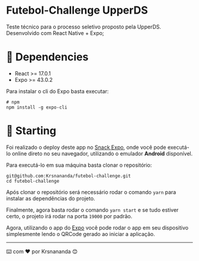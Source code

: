 # Futebol-Challenge UpperDS

Teste técnico para o processo seletivo proposto pela UpperDS. Desenvolvido com React Native + Expo;

# 📜 Dependencies

- React >= 17.0.1
- Expo >= 43.0.2

Para instalar o cli do Expo basta executar:

```
# npm
npm install -g expo-cli
```

# 🚀 Starting

Foi realizado o deploy deste app no [Snack Expo](https://snack.expo.dev/@krsnananda/github.com-krsnananda-futebol-challenge), onde você pode executá-lo online direto no seu
navegador, utilizando o emulador **Android** disponível.

Para executá-lo em sua máquina basta clonar o repositório:

```
git@github.com:Krsnananda/futebol-challenge.git
cd futebol-challenge
```

Após clonar o repositório será necessário rodar o comando `yarn` para instalar as dependências do projeto.

Finalmente, agora basta rodar o comando `yarn start` e se tudo estiver certo, o projeto irá rodar na porta `19000` por padrão.

Agora, utilizando o app do [Expo](https://play.google.com/store/apps/details?id=host.exp.exponent) você pode rodar o app em seu dispositivo
simplesmente lendo o QRCode gerado ao iniciar a aplicação.

---

⌨️ com ❤️ por Krsnananda 😊
